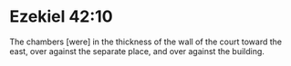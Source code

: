 # Ezekiel 42:10

The chambers [were] in the thickness of the wall of the court toward the east, over against the separate place, and over against the building.